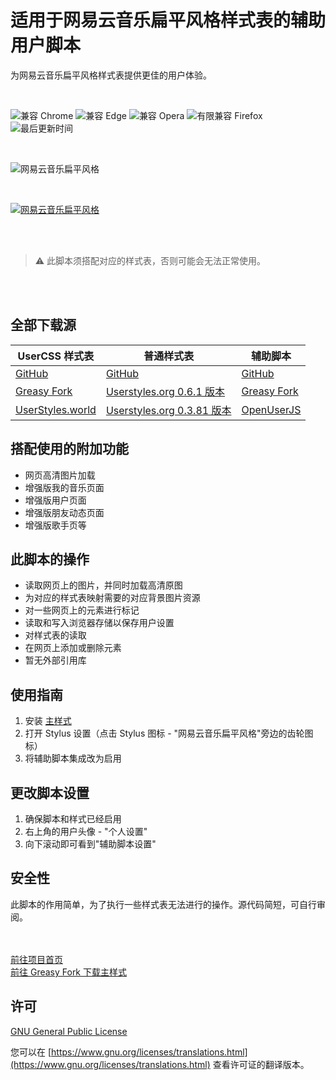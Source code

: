 # 适用于网易云音乐扁平风格样式表的辅助用户脚本
为网易云音乐扁平风格样式表提供更佳的用户体验。


<br>

![兼容 Chrome](https://img.shields.io/badge/dynamic/json?color=red&label=%E5%85%BC%E5%AE%B9%20Google%20Chrome&logo=google-chrome&style=for-the-badge&logoColor=red&query=%24.gc&url=https://wtonychen.github.io/flatnmusic/COMPATIBILITY)
![兼容 Edge](https://img.shields.io/badge/dynamic/json?color=0078d7&label=%E5%85%BC%E5%AE%B9%20Microsoft%20Edge&logo=microsoft-edge&style=for-the-badge&logoColor=0078d7&query=%24.me&url=https://wtonychen.github.io/flatnmusic/COMPATIBILITY)
![兼容 Opera](https://img.shields.io/badge/dynamic/json?color=ff182d&label=%E5%85%BC%E5%AE%B9%20Opera&logo=opera&style=for-the-badge&logoColor=ff182d&query=%24.o&url=https://wtonychen.github.io/flatnmusic/COMPATIBILITY)
![有限兼容 Firefox](https://img.shields.io/badge/dynamic/json?color=ff7139&label=%E5%85%BC%E5%AE%B9%20Mozilla%20Firefox&logo=firefox-browser&style=for-the-badge&query=%24.mf&url=https://wtonychen.github.io/flatnmusic/COMPATIBILITY)
![最后更新时间](https://img.shields.io/github/last-commit/wTonyChen/flatnmusic?color=blue&label=%E6%9B%B4%E6%96%B0%E6%97%B6%E9%97%B4&style=for-the-badge)



<br>

![网易云音乐扁平风格](https://wtonychen.github.io/flatnmusic/screenshots/repository-open-graph.png)

<br>

[![网易云音乐扁平风格](https://github-readme-stats.vercel.app/api/pin/?username=wTonyChen&repo=flatnmusic)](https://wtonychen.github.io/flatnmusic/)

<br><br>

> ⚠ 此脚本须搭配对应的样式表，否则可能会无法正常使用。

<br><br>

## 全部下载源

| UserCSS 样式表 | 普通样式表 | 辅助脚本 |
| ----------- | ----------- | ----------- |
| [GitHub](https://wtonychen.github.io/flatnmusic/flatnmusic.user.css) | [GitHub](https://wtonychen.github.io/flatnmusic/flatnmusic.min.css) | [GitHub](https://wtonychen.github.io/flatnmusic/flatnmusic.user.js) |
| [Greasy Fork](https://greasyfork.org/scripts/406821) | [Userstyles.org 0.6.1 版本](https://userstyles.org/styles/186848) | [Greasy Fork](https://greasyfork.org/scripts/369688) |
| [UserStyles.world](https://userstyles.world/style/824) | [Userstyles.org 0.3.81 版本](https://userstyles.org/styles/155372) | [OpenUserJS](https://openuserjs.org/scripts/wTonyChen/%E9%80%82%E7%94%A8%E4%BA%8E%E7%BD%91%E6%98%93%E4%BA%91%E9%9F%B3%E4%B9%90%E6%89%81%E5%B9%B3%E9%A3%8E%E6%A0%BC%E6%A0%B7%E5%BC%8F%E8%A1%A8%E7%9A%84%E8%BE%85%E5%8A%A9%E7%94%A8%E6%88%B7%E8%84%9A%E6%9C%AC) |

## 搭配使用的附加功能
- 网页高清图片加载
- 增强版我的音乐页面
- 增强版用户页面
- 增强版朋友动态页面
- 增强版歌手页等

## 此脚本的操作
- 读取网页上的图片，并同时加载高清原图
- 为对应的样式表映射需要的对应背景图片资源
- 对一些网页上的元素进行标记
- 读取和写入浏览器存储以保存用户设置
- 对样式表的读取
- 在网页上添加或删除元素
- 暂无外部引用库

## 使用指南
1. 安装 [主样式](https://greasyfork.org/scripts/406821)
2. 打开 Stylus 设置（点击 Stylus 图标 - "网易云音乐扁平风格"旁边的齿轮图标）
3. 将辅助脚本集成改为启用

## 更改脚本设置
1. 确保脚本和样式已经启用
2. 右上角的用户头像 - "个人设置"
3. 向下滚动即可看到"辅助脚本设置"

## 安全性
此脚本的作用简单，为了执行一些样式表无法进行的操作。源代码简短，可自行审阅。


<br><br>
[前往项目首页](https://github.com/wTonyChen/flatnmusic)<br>
[前往 Greasy Fork 下载主样式](https://greasyfork.org/scripts/406821)


## 许可

[GNU General Public License](https://github.com/wTonyChen/flatnmusic/blob/master/LICENSE)

您可以在 [https://www.gnu.org/licenses/translations.html](https://www.gnu.org/licenses/translations.html) 查看许可证的翻译版本。

